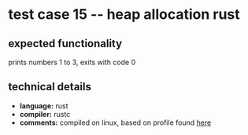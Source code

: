 # test case 15 -- heap allocation rust

## expected functionality
prints numbers 1 to 3, exits with code 0

## technical details
- **language:** rust
- **compiler:** rustc
- **comments:** compiled on linux, based on profile found [here](https://doc.rust-lang.org/cargo/reference/profiles.html)
